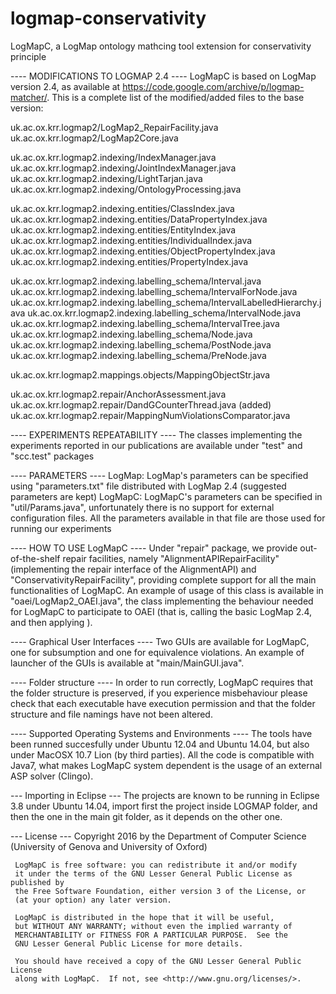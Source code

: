 # logmap-conservativity
LogMapC, a LogMap ontology mathcing tool extension for conservativity principle

---- MODIFICATIONS TO LOGMAP 2.4 ----
LogMapC is based on LogMap version 2.4, as available at https://code.google.com/archive/p/logmap-matcher/. 
This is a complete list of the modified/added files to the base version:

uk.ac.ox.krr.logmap2/LogMap2_RepairFacility.java
uk.ac.ox.krr.logmap2/LogMap2Core.java

uk.ac.ox.krr.logmap2.indexing/IndexManager.java
uk.ac.ox.krr.logmap2.indexing/JointIndexManager.java
uk.ac.ox.krr.logmap2.indexing/LightTarjan.java
uk.ac.ox.krr.logmap2.indexing/OntologyProcessing.java

uk.ac.ox.krr.logmap2.indexing.entities/ClassIndex.java
uk.ac.ox.krr.logmap2.indexing.entities/DataPropertyIndex.java
uk.ac.ox.krr.logmap2.indexing.entities/EntityIndex.java
uk.ac.ox.krr.logmap2.indexing.entities/IndividualIndex.java
uk.ac.ox.krr.logmap2.indexing.entities/ObjectPropertyIndex.java
uk.ac.ox.krr.logmap2.indexing.entities/PropertyIndex.java

uk.ac.ox.krr.logmap2.indexing.labelling_schema/Interval.java
uk.ac.ox.krr.logmap2.indexing.labelling_schema/IntervalForNode.java
uk.ac.ox.krr.logmap2.indexing.labelling_schema/IntervalLabelledHierarchy.java
uk.ac.ox.krr.logmap2.indexing.labelling_schema/IntervalNode.java
uk.ac.ox.krr.logmap2.indexing.labelling_schema/IntervalTree.java
uk.ac.ox.krr.logmap2.indexing.labelling_schema/Node.java
uk.ac.ox.krr.logmap2.indexing.labelling_schema/PostNode.java
uk.ac.ox.krr.logmap2.indexing.labelling_schema/PreNode.java

uk.ac.ox.krr.logmap2.mappings.objects/MappingObjectStr.java

uk.ac.ox.krr.logmap2.repair/AnchorAssessment.java
uk.ac.ox.krr.logmap2.repair/DandGCounterThread.java (added)
uk.ac.ox.krr.logmap2.repair/MappingNumViolationsComparator.java

---- EXPERIMENTS REPEATABILITY ----
The classes implementing the experiments reported in our publications are available under "test" and "scc.test" packages

---- PARAMETERS ---- 
LogMap: LogMap's parameters can be specified using "parameters.txt" file distributed with LogMap 2.4 (suggested parameters are kept)
LogMapC: LogMapC's parameters can be specified in "util/Params.java", unfortunately there is no support for external configuration files. All the parameters available in that file are those used for running our experiments

---- HOW TO USE LogMapC ----
Under "repair" package, we provide out-of-the-shelf repair facilities, namely "AlignmentAPIRepairFacility" (implementing the repair interface of the AlignmentAPI) and "ConservativityRepairFacility", providing complete support for all the main functionalities of LogMapC. An example of usage of this class is available in "oaei/LogMap2_OAEI.java", the class implementing the behaviour needed for LogMapC to participate to OAEI (that is, calling the basic LogMap 2.4, and then applying ).

---- Graphical User Interfaces ----
Two GUIs are available for LogMapC, one for subsumption and one for equivalence violations. 
An example of launcher of the GUIs is available at "main/MainGUI.java".

---- Folder structure ----
In order to run correctly, LogMapC requires that the folder structure is preserved, if you experience misbehaviour please 
check that each executable have execution permission and that the folder structure and file namings have not been altered.

---- Supported Operating Systems and Environments ----
The tools have been runned succesfully under Ubuntu 12.04 and Ubuntu 14.04, but also under MacOSX 10.7 Lion (by third parties). 
All the code is compatible with Java7, what makes LogMapC system dependent is the usage of an external ASP solver (Clingo).

--- Importing in Eclipse ---
The projects are known to be running in Eclipse 3.8 under Ubuntu 14.04, import first the project inside LOGMAP folder, and then the one in the main git folder, as it depends on the other one.

--- License ---
 Copyright 2016 by the Department of Computer Science (University of Genova and University of Oxford)
 
     LogMapC is free software: you can redistribute it and/or modify
     it under the terms of the GNU Lesser General Public License as published by
     the Free Software Foundation, either version 3 of the License, or
     (at your option) any later version.
  
     LogMapC is distributed in the hope that it will be useful,
     but WITHOUT ANY WARRANTY; without even the implied warranty of
     MERCHANTABILITY or FITNESS FOR A PARTICULAR PURPOSE.  See the
     GNU Lesser General Public License for more details.
  
     You should have received a copy of the GNU Lesser General Public License
     along with LogMapC.  If not, see <http://www.gnu.org/licenses/>.
